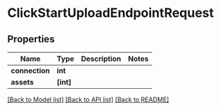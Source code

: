 # ClickStartUploadEndpointRequest


## Properties
Name | Type | Description | Notes
------------ | ------------- | ------------- | -------------
**connection** | **int** |  | 
**assets** | **[int]** |  | 

[[Back to Model list]](../#documentation-for-models) [[Back to API list]](../#documentation-for-api-endpoints) [[Back to README]](../)


